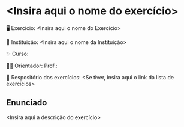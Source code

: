 # <Insira aqui o nome do exercício>

🖥️ Exercício: <Insira aqui o nome do Exercício>

🏫 Instituição: <Insira aqui o nome da Instituição>

✨ Curso: <Insira aqui o nome do Curso>
  
👨‍🏫 Orientador: Prof.: <Insira aqui o nome do professor>  
  
📖 Respositório dos exercícios: <Se tiver, insira aqui o link da lista de exercícios>
  
## Enunciado
<Insira aqui a descrição do exercício>
